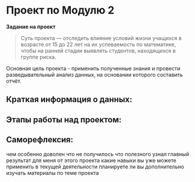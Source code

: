 # Проект по Модулю 2

**Задание на проект**

> Суть проекта — отследить влияние условий жизни учащихся в возрасте от 15 до 22 лет на их успеваемость по математике, чтобы на ранней стадии выявлять студентов, находящихся в группе риска.

Основная цель проекта - применить полученные знания и провести разведывательный анализ данных, на основании которого составить отчёт.

## Краткая информация о данных:


## Этапы работы над проектом:


## Саморефлексия:
чем особенно доволен
что не получилось
что полезного узнал
главный результат для меня от этого проекта
какие навыки вы уже можете применить в текущей деятельности
планируете ли вы дополнительно изучать материалы по теме проекта
